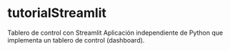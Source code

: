# tutorialStreamlit
Tablero de control con Streamlit
Aplicación independiente de Python que implementa un tablero de control (dashboard).
